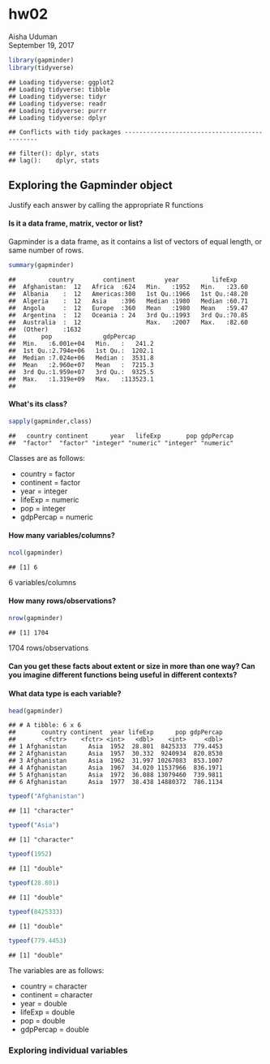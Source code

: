 # hw02
Aisha Uduman  
September 19, 2017  


```r
library(gapminder)
library(tidyverse)
```

```
## Loading tidyverse: ggplot2
## Loading tidyverse: tibble
## Loading tidyverse: tidyr
## Loading tidyverse: readr
## Loading tidyverse: purrr
## Loading tidyverse: dplyr
```

```
## Conflicts with tidy packages ----------------------------------------------
```

```
## filter(): dplyr, stats
## lag():    dplyr, stats
```

## Exploring the Gapminder object 
Justify each answer by calling the appropriate R functions 

#### Is it a data frame, matrix, vector or list? 

Gapminder is a data frame, as it contains a list of vectors of equal length, or same number of rows. 


```r
summary(gapminder)
```

```
##         country        continent        year         lifeExp     
##  Afghanistan:  12   Africa  :624   Min.   :1952   Min.   :23.60  
##  Albania    :  12   Americas:300   1st Qu.:1966   1st Qu.:48.20  
##  Algeria    :  12   Asia    :396   Median :1980   Median :60.71  
##  Angola     :  12   Europe  :360   Mean   :1980   Mean   :59.47  
##  Argentina  :  12   Oceania : 24   3rd Qu.:1993   3rd Qu.:70.85  
##  Australia  :  12                  Max.   :2007   Max.   :82.60  
##  (Other)    :1632                                                
##       pop              gdpPercap       
##  Min.   :6.001e+04   Min.   :   241.2  
##  1st Qu.:2.794e+06   1st Qu.:  1202.1  
##  Median :7.024e+06   Median :  3531.8  
##  Mean   :2.960e+07   Mean   :  7215.3  
##  3rd Qu.:1.959e+07   3rd Qu.:  9325.5  
##  Max.   :1.319e+09   Max.   :113523.1  
## 
```


#### What's its class?


```r
sapply(gapminder,class)
```

```
##   country continent      year   lifeExp       pop gdpPercap 
##  "factor"  "factor" "integer" "numeric" "integer" "numeric"
```

Classes are as follows:
* country = factor
* continent = factor 
* year = integer 
* lifeExp = numeric 
* pop = integer 
* gdpPercap = numeric


#### How many variables/columns?


```r
ncol(gapminder)
```

```
## [1] 6
```

6 variables/columns 

#### How many rows/observations?


```r
nrow(gapminder)
```

```
## [1] 1704
```
1704 rows/observations

#### Can you get these facts about extent or size in more than one way? Can you imagine different functions being useful in different contexts? 


#### What data type is each variable? 


```r
head(gapminder)
```

```
## # A tibble: 6 x 6
##       country continent  year lifeExp      pop gdpPercap
##        <fctr>    <fctr> <int>   <dbl>    <int>     <dbl>
## 1 Afghanistan      Asia  1952  28.801  8425333  779.4453
## 2 Afghanistan      Asia  1957  30.332  9240934  820.8530
## 3 Afghanistan      Asia  1962  31.997 10267083  853.1007
## 4 Afghanistan      Asia  1967  34.020 11537966  836.1971
## 5 Afghanistan      Asia  1972  36.088 13079460  739.9811
## 6 Afghanistan      Asia  1977  38.438 14880372  786.1134
```


```r
typeof("Afghanistan")
```

```
## [1] "character"
```

```r
typeof("Asia")
```

```
## [1] "character"
```

```r
typeof(1952)
```

```
## [1] "double"
```

```r
typeof(28.801)
```

```
## [1] "double"
```

```r
typeof(8425333)
```

```
## [1] "double"
```

```r
typeof(779.4453)
```

```
## [1] "double"
```

The variables are as follows: 
* country = character
* continent = character 
* year = double
* lifeExp = double
* pop = double
* gdpPercap = double 

### Exploring individual variables 

